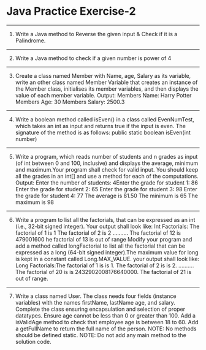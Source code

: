 # Java Practice Exercise-2
------------------------------------------------------------------------------------------------------
1. Write a Java method to Reverse the given input & Check if it is a Palindrome.
------------------------------------------------------------------------------------------------------------------------
2. Write a Java method to check if a given number is power of 4
------------------------------------------------------------------------------------------------------------------------
3. Create a class named Member with Name, age, Salary as its variable, write an other
class named Member Variable that creates an instance of the Member class, initialises its
member variables, and then displays the value of each member variable.
Output: Members Name: Harry
Potter Members Age: 30
Members Salary: 2500.3
-----------------------------------------------------------------------------------------------------------------------
4. Write a boolean method called isEven() in a class called EvenNumTest, which takes an
int as input and returns true if the input is even. The signature of the method is as follows:
public static boolean isEven(int number)
------------------------------------------------------------------------------------------------------------------------
5. Write a program, which reads number of students and n grades as input (of int between
0 and 100, inclusive) and displays the average, minimum and maximum.Your program
shall check for valid input. You should keep all the grades in an int[] and use a method for
each of the computations.
Output:
Enter the number of students: 4Enter the grade for student 1: 86
Enter the grade for student 2: 65
Enter the grade for student 3: 98
Enter the grade for student 4: 77
The average is 81.50
The minimum is 65
The maximum is 98
------------------------------------------------------------------------------------------------------------------------
6. Write a program to list all the factorials, that can be expressed as an int (i.e., 32-bit
signed integer). Your output shall look like:
Int Factorials:
The factorial of 1 is 1
The factorial of 2 is 2
..........
The factorial of 12 is 479001600
he factorial of 13 is out of range
Modify your program and add a method called longFactorial to list all the factorial that can
be expressed as a long (64-bit signed integer).The maximum value for long is kept in a
constant called Long.MAX_VALUE.
your output shall look like:
Long Factorials:The factorial of 1 is is 1.
The factorial of 2 is is 2.
..........
The factorial of 20 is is 2432902008176640000.
The factorial of 21 is out of range.
------------------------------------------------------------------------------------------------------------------------
7. Write a class named User. The class needs four fields (instance variables) with the
names firstName, lastName age, and salary.
Complete the class ensuring encapsulation and selection of proper datatypes.
Ensure age cannot be less than 0 or greater than 100.
Add a isValidAge method to check that employee age is between 18 to 60.
Add a getFullName to return the full name of the person.
NOTE: No methods should be defined static.
NOTE: Do not add any main method to the solution code.
